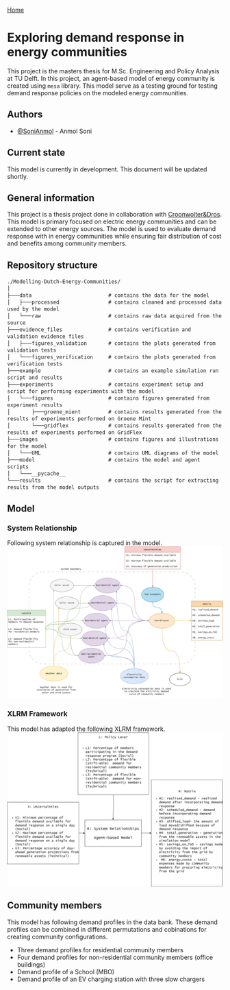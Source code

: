 [Home](https://sonianmol.com/)

# Exploring demand response in energy communities

This project is the masters thesis for M.Sc. Engineering and Policy Analysis at TU Delft. In this project, an
agent-based model of energy community is created using `mesa` library. This model serve as a testing ground for testing
demand response policies on the modeled energy communities.

## Authors

- [@SoniAnmol](https://www.github.com/SoniAnmol) - Anmol Soni

## Current state

This model is currently in development. This document will be updated shortly.

## General information

This project is a thesis project done in collaboration with [Croonwolter&Dros](https://croonwolterendros.nl/). This
model is primary focused on electric energy communities and can be extended to other energy sources. The model is used
to evaluate demand response with in energy communities while ensuring fair distribution of cost and benefits among
community members.

## Repository structure

```angular2html
./Modelling-Dutch-Energy-Communities/
│
├───data                         # contains the data for the model
│   ├───processed                # contains cleaned and processed data used by the model
│   └───raw                      # contains raw data acquired from the source
├───evidence_files               # contains verification and validation evidence files
│   ├───figures_validation       # contains the plots generated from validation tests
│   └───figures_verification     # contains the plots generated from verification tests
├───example                      # contains an example simulation run script and results
├───experiments                  # contains experiment setup and script for performing experiments with the model
│   └───figures                  # contains figures generated from experiment results
│       ├───groene_mient         # contains results generated from the results of experiments performed on Groene Mint
│       └───gridflex             # contains results generated from the results of experiments performed on GridFlex
├───images                       # contains figures and illustrations for the model
│   └───UML                      # contains UML diagrams of the model
├───model                        # contains the model and agent scripts
│   └───__pycache__
└───results                      # contains the script for extracting results from the model outputs

```


## Model

### System Relationship
Following system relationship is captured in the model.
<img src="images/Model-System-relationships.png">

### XLRM Framework
This model has adapted the following XLRM framework.
<img src="images/Model-XLRM.png" alt="xlrm_diagram">

## Community members
This model has following demand profiles in the data bank. These demand profiles can be combined in different
permutations and cobinations for creating community configurations.

- Three demand profiles for residential community members
- Four demand profiles for non-residential community members (office buildings)
- Demand profile of a School (MBO)
- Demand profile of an EV charging station with three slow chargers

